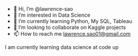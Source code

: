 - 👋 Hi, I’m @lawrence-sao
- 👀 I’m interested in Data Science 
- 🌱 I’m currently learning Python, My SQL, Tableau
- 💞️ I’m looking to collaborate on Kaggle projects 
- 📫 How to reach me lawrence.sao01@gmail.com


I am currently learning data science at code up 
<!---
lawrence-sao/lawrence-sao is a ✨ special ✨ repository because its `README.md` (this file) appears on your GitHub profile.
You can click the Preview link to take a look at your changes.
--->
